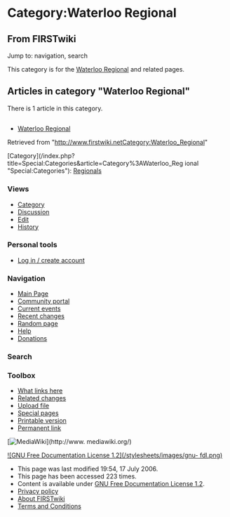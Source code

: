 # Category:Waterloo Regional

## From FIRSTwiki

Jump to: navigation, search

This category is for the [Waterloo Regional](Waterloo_Regional "Waterloo Regional") and related pages.

## Articles in category "Waterloo Regional"

There is 1 article in this category.

## #

- [Waterloo Regional](Waterloo_Regional "Waterloo Regional")

Retrieved from "<http://www.firstwiki.netCategory:Waterloo_Regional>"

[Category](/index.php?title=Special:Categories&article=Category%3AWaterloo_Reg
ional "Special:Categories"): [Regionals](Category:Regionals "Category:Regionals")

### Views

- [Category](Category:Waterloo_Regional)
- [Discussion](/index.php?title=Category_talk:Waterloo_Regional&action=edit)
- [Edit](/index.php?title=Category:Waterloo_Regional&action=edit)
- [History](/index.php?title=Category:Waterloo_Regional&action=history)

### Personal tools

- [Log in / create account](/index.php?title=Special:Userlogin&returnto=Category:Waterloo_Regional)

[](Main_Page "Main Page")

### Navigation

- [Main Page](Main_Page)
- [Community portal](FIRSTwiki:Community_portal)
- [Current events](Current_events)
- [Recent changes](Special:Recentchanges)
- [Random page](Special:Random)
- [Help](Help:Contents)
- [Donations](FIRSTwiki:Site_support)

### Search

### Toolbox

- [What links here](Special:Whatlinkshere/Category:Waterloo_Regional)
- [Related changes](Special:Recentchangeslinked/Category:Waterloo_Regional)
- [Upload file](Special:Upload)
- [Special pages](Special:Specialpages)
- [Printable version](/index.php?title=Category:Waterloo_Regional&printable=yes)
- [Permanent link](/index.php?title=Category:Waterloo_Regional&oldid=49032)

[![MediaWiki](/skins/common/images/poweredby_mediawiki_88x31.png)](http://www.
mediawiki.org/)

[![GNU Free Documentation License 1.2](/stylesheets/images/gnu-
fdl.png)](http://www.gnu.org/copyleft/fdl.html)

- This page was last modified 19:54, 17 July 2006.
- This page has been accessed 223 times.
- Content is available under [GNU Free Documentation License 1.2](http://www.gnu.org/copyleft/fdl.html "http://www.gnu.org/copyleft/fdl.html").
- [Privacy policy](FIRSTwiki:Privacy_policy "FIRSTwiki:Privacy policy")
- [About FIRSTwiki](FIRSTwiki:About "FIRSTwiki:About")
- [Terms and Conditions](FIRSTwiki:Terms_and_conditions "FIRSTwiki:Terms and conditions")
